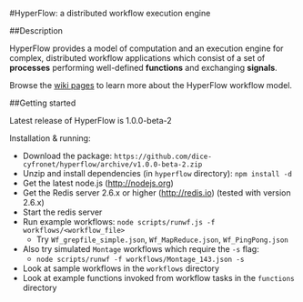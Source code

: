 #HyperFlow: a distributed workflow execution engine

##Description

HyperFlow provides a model of computation and an execution engine for complex, distributed workflow applications which consist of a set of **processes** performing well-defined **functions** and exchanging **signals**.

Browse the [wiki pages](https://github.com/balis/hyperflow/wiki) to learn more about the HyperFlow workflow model. 

##Getting started

Latest release of HyperFlow is 1.0.0-beta-2

Installation & running:
* Download the package: `https://github.com/dice-cyfronet/hyperflow/archive/v1.0.0-beta-2.zip`
* Unzip and install dependencies (in `hyperflow` directory): `npm install -d`
* Get the latest node.js (http://nodejs.org)
* Get the Redis server 2.6.x or higher (http://redis.io) (tested with version 2.6.x)
* Start the redis server
* Run example workflows: `node scripts/runwf.js -f workflows/<workflow_file>`
  * Try `Wf_grepfile_simple.json`, `Wf_MapReduce.json`, `Wf_PingPong.json`
* Also try simulated `Montage` workflows which require the `-s` flag: 
  * `node scripts/runwf -f workflows/Montage_143.json -s`
* Look at sample workflows in the `workflows` directory
* Look at example functions invoked from workflow tasks in the `functions` directory

